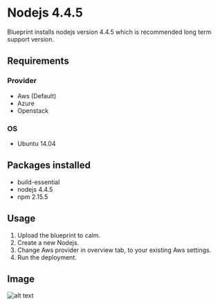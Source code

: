 
Nodejs 4.4.5
============

Blueprint installs nodejs version 4.4.5 which is recommended long term support version.

Requirements
------------
### Provider
- Aws (Default)
- Azure
- Openstack


### OS
- Ubuntu 14.04

Packages installed
--------
- build-essential
- nodejs 4.4.5
- npm 2.15.5

Usage
-----
1. Upload the blueprint to calm.
2. Create a new Nodejs.
3. Change Aws provider in overview tab, to your existing Aws settings.
4. Run the deployment.

Image
------

![alt text](http://p5.zdassets.com/hc/settings_assets/663149/200053878/mN1xL8tNpRRq3ws1id2YiA-calm_logo_white.png "Calm.io")
